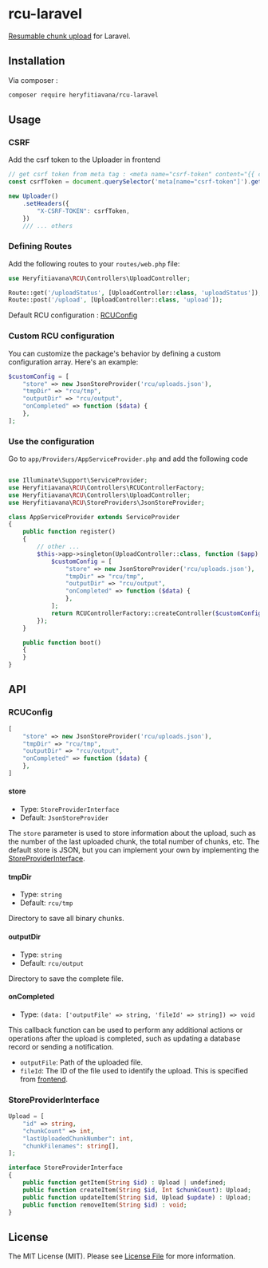 # rcu-laravel
[Resumable chunk upload](https://github.com/heryfitiavana22/resumable-chunk-upload) for Laravel.

## Installation

Via composer :

```bash
composer require heryfitiavana/rcu-laravel
```

## Usage

### CSRF
Add the csrf token to the Uploader in frontend
```js
// get csrf token from meta tag : <meta name="csrf-token" content="{{ csrf_token() }}">
const csrfToken = document.querySelector('meta[name="csrf-token"]').getAttribute("content");

new Uploader()
    .setHeaders({
        "X-CSRF-TOKEN": csrfToken,
    })
    /// ... others
```

### Defining Routes

Add the following routes to your `routes/web.php` file:

```php
use Heryfitiavana\RCU\Controllers\UploadController;

Route::get('/uploadStatus', [UploadController::class, 'uploadStatus']);
Route::post('/upload', [UploadController::class, 'upload']);

```

Default RCU configuration : [RCUConfig](#rcuconfig)

### Custom RCU configuration

You can customize the package's behavior by defining a custom configuration array. Here's an example:

```php
$customConfig = [
    "store" => new JsonStoreProvider('rcu/uploads.json'),
    "tmpDir" => "rcu/tmp",
    "outputDir" => "rcu/output",
    "onCompleted" => function ($data) {
    },
];
```

### Use the configuration

Go to `app/Providers/AppServiceProvider.php` and add the following code

```php

use Illuminate\Support\ServiceProvider;
use Heryfitiavana\RCU\Controllers\RCUControllerFactory;
use Heryfitiavana\RCU\Controllers\UploadController;
use Heryfitiavana\RCU\StoreProviders\JsonStoreProvider;

class AppServiceProvider extends ServiceProvider
{
    public function register()
    {
        // other ...
        $this->app->singleton(UploadController::class, function ($app) {
            $customConfig = [
                "store" => new JsonStoreProvider('rcu/uploads.json'),
                "tmpDir" => "rcu/tmp",
                "outputDir" => "rcu/output",
                "onCompleted" => function ($data) {
                },
            ];
            return RCUControllerFactory::createController($customConfig);
        });
    }

    public function boot()
    {
    }
}
```

## API

### RCUConfig <Badge type="info" text="array" />

```php
[
    "store" => new JsonStoreProvider('rcu/uploads.json'),
    "tmpDir" => "rcu/tmp",
    "outputDir" => "rcu/output",
    "onCompleted" => function ($data) {
    },
]
```

#### store

- Type: `StoreProviderInterface`
- Default: `JsonStoreProvider`

The `store` parameter is used to store information about the upload, such as the number of the last uploaded chunk, the total number of chunks, etc. The default store is JSON, but you can implement your own by implementing the [StoreProviderInterface](#storeproviderinterface).

#### tmpDir

- Type: `string`
- Default: `rcu/tmp`

Directory to save all binary chunks.

#### outputDir

- Type: `string`
- Default: `rcu/output`

Directory to save the complete file.

#### onCompleted

- Type: `(data: ['outputFile' => string, 'fileId' => string]) => void`

This callback function can be used to perform any additional actions or operations after the upload is completed, such as updating a database record or sending a notification.

- `outputFile`: Path of the uploaded file.
- `fileId`: The ID of the file used to identify the upload. This is specified from [frontend](/guide/frontend-api#setfileid).

### StoreProviderInterface <Badge type="info" text="interface" />

```php
Upload = [
    "id" => string,
    "chunkCount" => int,
    "lastUploadedChunkNumber": int,
    "chunkFilenames": string[],
];

interface StoreProviderInterface
{
    public function getItem(String $id) : Upload | undefined;
    public function createItem(String $id, Int $chunkCount): Upload;
    public function updateItem(String $id, Upload $update) : Upload;
    public function removeItem(String $id) : void;
}

```


## License

The MIT License (MIT). Please see [License File](LICENSE.md) for more information.
